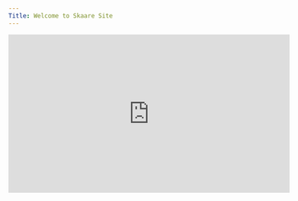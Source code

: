 ```yaml
---
Title: Welcome to Skaare Site
---
```

<iframe width="560" height="315" src="https://www.youtube.com/embed/elEvHFksxA4?si=eSPx6KnRZqdHc0BX" title="YouTube video player" frameborder="0" allow="accelerometer; autoplay; clipboard-write; encrypted-media; gyroscope; picture-in-picture; web-share" referrerpolicy="strict-origin-when-cross-origin" allowfullscreen></iframe>

